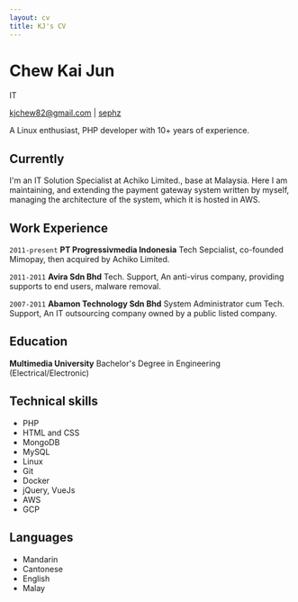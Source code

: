 ```yaml
---
layout: cv
title: KJ's CV
---
```

# Chew Kai Jun
IT

<div id="webaddress">
<a href="mailto:kjchew82@gmail.com">kjchew82@gmail.com</a>
|
<i class="fa fa-github"></i> <a href="http://github.com/sephz">sephz</a>
</div>

A Linux enthusiast, PHP developer with 10+ years of experience.

## Currently

I'm an IT Solution Specialist at Achiko Limited., base at Malaysia. Here I am maintaining, and extending the payment gateway system written by myself, managing the architecture of the system, which it is hosted in AWS.

## Work Experience

`2011-present` 
__PT Progressivmedia Indonesia__ Tech Sepcialist, co-founded Mimopay, then acquired by Achiko Limited.

`2011-2011`
__Avira Sdn Bhd__ Tech. Support, An anti-virus company, providing supports to end users, malware removal.

`2007-2011`
__Abamon Technology Sdn Bhd__ System Administrator cum Tech. Support, An IT outsourcing company owned by a public listed company. 

## Education
__Multimedia University__  Bachelor's Degree in Engineering (Electrical/Electronic)

## Technical skills

* PHP
* HTML and CSS
* MongoDB
* MySQL
* Linux
* Git
* Docker
* jQuery, VueJs
* AWS
* GCP

## Languages

* Mandarin
* Cantonese
* English
* Malay


